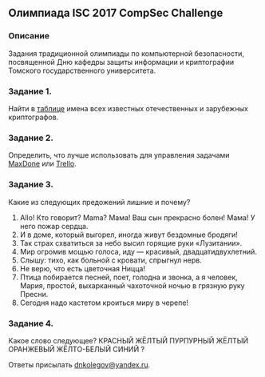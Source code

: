 ## Олимпиада ISC 2017 CompSec Challenge

### Описание

Задания традиционной олимпиады по компьютерной безопасности, посвященной Дню кафедры защиты информации и криптографии Томского государственного университета.

### Задание 1.
Найти в [таблице](names.png) имена всех известных отечественных и зарубежных криптографов.

### Задание 2.
Определить, что лучше использовать для управления задачами [MaxDone](http://www.micromiles.co/maxdone/ru/) или [Trello](https://trello.com/b/dfK5Gedz).

### Задание 3.
Какие из следующих предожений лишние и почему?
1. Allo! Кто говорит? Mama? Мама! Ваш сын прекрасно болен! Мама! У него пожар сердца.
2. И в доме, который выгорел, иногда живут бездомные бродяги!
3. Так страх схватиться за небо высил горящие руки «Лузитании».
4. Мир огромив мощью голоса, иду — красивый, двадцатидвухлетний.
5. Слышу: тихо, как больной с кровати, спрыгнул нерв.
6. Не верю, что есть цветочная Ницца!
7. Птица побирается песней, поет, голодна и звонка, а я человек, Мария, простой, выхарканный чахоточной ночью в грязную руку Пресни.
8. Сегодня надо кастетом кроиться миру в черепе!

### Задание 4.
Какое слово следующее?
КРАСНЫЙ ЖЁЛТЫЙ ПУРПУРНЫЙ ЖЁЛТЫЙ ОРАНЖЕВЫЙ ЖЁЛТО-БЕЛЫЙ СИНИЙ ?

Ответы присылать dnkolegov@yandex.ru.
